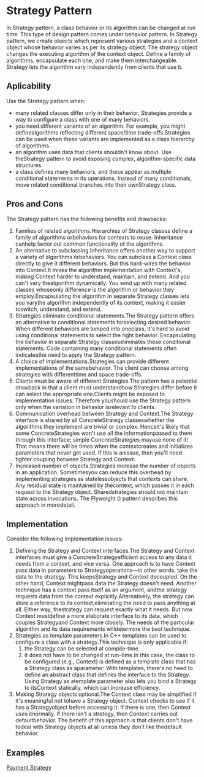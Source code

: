 # Strategy Pattern
In Strategy pattern, a class behavior or its algorithm can be changed at run time. This type of design pattern comes under behavior pattern.
In Strategy pattern, we create objects which represent various strategies and a context object whose behavior varies as per its strategy object.
The strategy object changes the executing algorithm of the context object.
Define a family of algorithms, encapsulate each one, and make them interchangeable.
Strategy lets the algorithm vary independently from clients that use it.

## Aplicability
Use the Strategy pattern when:
* many related classes differ only in their behavior. Strategies provide a
way to configure a class with one of many behaviors.
* you need different variants of an algorithm. For example, you might
definealgorithms reflecting different space/time trade-offs.Strategies
can be used when these variants are implemented as a class hierarchy of
algorithms.
* an algorithm uses data that clients shouldn't know about. Use theStrategy
pattern to avoid exposing complex, algorithm-specific data structures.
* a class defines many behaviors, and these appear as multiple conditional
statements in its operations. Instead of many conditionals, move related
conditional branches into their ownStrategy class.

## Pros and Cons
The Strategy pattern has the following benefits and drawbacks:
1. Families of related algorithms.Hierarchies of Strategy classes define a
family of algorithms orbehaviors for contexts to reuse. Inheritance canhelp
factor out common functionality of the algorithms.
2. An alternative to subclassing.Inheritance offers another way to support
a variety of algorithms orbehaviors. You can subclass a Context class
directly to give it different behaviors. But this hard-wires the behavior
into Context.It mixes the algorithm implementation with Context's, making
Context harder to understand, maintain, and extend. And you can't vary
thealgorithm dynamically. You wind up with many related classes whoseonly
difference is the algorithm or behavior they employ.Encapsulating the
algorithm in separate Strategy classes lets you varythe algorithm
independently of its context, making it easier toswitch, understand, and
extend.
3. Strategies eliminate conditional statements.The Strategy pattern offers
an alternative to conditional statements forselecting desired behavior.
When different behaviors are lumped into oneclass, it's hard to avoid using
conditional statements to select the right behavior. Encapsulating the
behavior in separate Strategy classeseliminates these conditional
statements. Code containing many conditional statements often indicatesthe need to
apply the Strategy pattern.
4. A choice of implementations.Strategies can provide different
implementations of the samebehavior. The client can choose among strategies
with differenttime and space trade-offs.
5. Clients must be aware of different Strategies.The pattern has a potential
drawback in that a client must understandhow Strategies differ before it
can select the appropriate one.Clients might be exposed to implementation
issues. Therefore youshould use the Strategy pattern only when the variation
in behavior isrelevant to clients.
6. Communication overhead between Strategy and Context.The Strategy interface
is shared by all ConcreteStrategy classeswhether the algorithms they
implement are trivial or complex. Henceit's likely that some
ConcreteStrategies won't use all the informationpassed to them through this
interface; simple ConcreteStrategies mayuse none of it! That means there
will be times when the contextcreates and initializes parameters that never
get used. If this is anissue, then you'll need tighter coupling between
Strategy and Context.
7. Increased number of objects.Strategies increase the number of objects in
an application. Sometimesyou can reduce this overhead by implementing
strategies as statelessobjects that contexts can share. Any residual state
is maintained by thecontext, which passes it in each request to the Strategy
object. Sharedstrategies should not maintain state across invocations. The
Flyweight () pattern describes this approach in moredetail.

## Implementation

Consider the following implementation issues:
1. Defining the Strategy and Context interfaces.The Strategy and Context
interfaces must give a ConcreteStrategyefficient access to any data it needs
from a context, and vice versa.
One approach is to have Context pass data in parameters to
Strategyoperations—in other words, take the data to the strategy. This
keepsStrategy and Context decoupled. On the other hand, Context mightpass
data the Strategy doesn't need.
Another technique has a context pass itself as an argument, andthe strategy
requests data from the context explicitly.Alternatively, the strategy can
store a reference to its context,eliminating the need to pass anything at
all. Either way, thestrategy can request exactly what it needs. But now
Context mustdefine a more elaborate interface to its data, which couples
Strategyand Context more closely.
The needs of the particular algorithm and its data requirements
willdetermine the best technique.
1. Strategies as template parameters.In C++ templates can be used to configure
a class with a strategy.This technique is only applicable if:
    1. the Strategy can be selected at compile-time
    1. it does not have to be changed at run-time.In this case, the class to be configured (e.g., Context) is defined
as a template class that has a Strategy class as aparameter:
With templates, there's no need to define an abstract class that defines
the interface to the Strategy. Using Strategy as atemplate parameter also
lets you bind a Strategy to itsContext statically, which can increase
efficiency.
1. Making Strategy objects optional.The Context class may be simplified if
it's meaningful not tohave a Strategy object. Context checks to see if it
has a Strategyobject before accessing it. If there is one, then Context
uses itnormally. If there isn't a strategy, then Context carries out
defaultbehavior. The benefit of this approach is that clients don't have
todeal with Strategy objects at all unless they don't like thedefault
behavior.
    
## Examples
[Payment Strategy](https://github.com/rodolfovilaca/DesignPatterns/tree/master/Observer%20Pattern/src/dataObserver)
